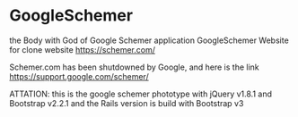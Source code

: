 # GoogleSchemer
the Body with God of Google Schemer application
GoogleSchemer Website for clone website https://schemer.com/

Schemer.com has been shutdowned by Google, and here is the link https://support.google.com/schemer/

ATTATION: this is the google schemer phototype with jQuery v1.8.1 and Bootstrap v2.2.1 and the Rails version is build with Bootstrap v3
